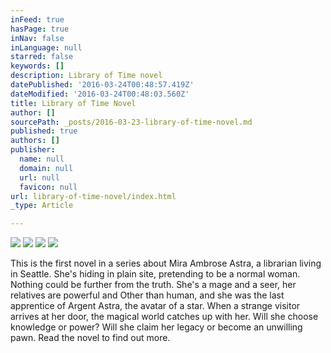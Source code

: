 ```yaml
---
inFeed: true
hasPage: true
inNav: false
inLanguage: null
starred: false
keywords: []
description: Library of Time novel
datePublished: '2016-03-24T00:48:57.419Z'
dateModified: '2016-03-24T00:48:03.560Z'
title: Library of Time Novel
author: []
sourcePath: _posts/2016-03-23-library-of-time-novel.md
published: true
authors: []
publisher:
  name: null
  domain: null
  url: null
  favicon: null
url: library-of-time-novel/index.html
_type: Article

---
```

![](https://the-grid-user-content.s3-us-west-2.amazonaws.com/543e7d91-e11c-4bdf-b229-e73fc88c5120.png)
![](https://the-grid-user-content.s3-us-west-2.amazonaws.com/ba2cc6a5-f5c2-4237-bac3-832377725de1.jpg)
![](https://the-grid-user-content.s3-us-west-2.amazonaws.com/5e62d9e8-c8b9-4f26-973b-1447538dbee1.png)
![](https://the-grid-user-content.s3-us-west-2.amazonaws.com/8262e42a-05d7-4e8e-a7b9-1ed838fbc526.png)

This is the first novel in a series about Mira Ambrose Astra, a librarian living in Seattle. She's hiding in plain site, pretending to be a normal woman. Nothing could be further from the truth. She's a mage and a seer, her relatives are powerful and Other than human, and she was the last apprentice of Argent Astra, the avatar of a star. When a strange visitor arrives at her door, the magical world catches up with her. Will she choose knowledge or power? Will she claim her legacy or become an unwilling pawn. Read the novel to find out more.